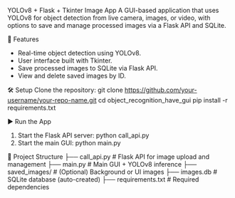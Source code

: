 YOLOv8 + Flask + Tkinter Image App
A GUI-based application that uses YOLOv8 for object detection from live camera, images, or video, with options to save and manage processed images via a Flask API and SQLite.

🚀 Features
  - Real-time object detection using YOLOv8.
  - User interface built with Tkinter.
  - Save processed images to SQLite via Flask API.
  - View and delete saved images by ID.
    
🛠️ Setup
Clone the repository:
   git clone https://github.com/your-username/your-repo-name.git
   cd object_recognition_have_gui
   pip install -r requirements.txt

▶️ Run the App
1. Start the Flask API server:
    python call_api.py
2. Start the main GUI:
   python main.py

📁 Project Structure
  ├── call_api.py        # Flask API for image upload and management
  ├── main.py            # Main GUI + YOLOv8 inference
  ├── saved_images/      # (Optional) Background or UI images
  ├── images.db          # SQLite database (auto-created)
  ├── requirements.txt   # Required dependencies
